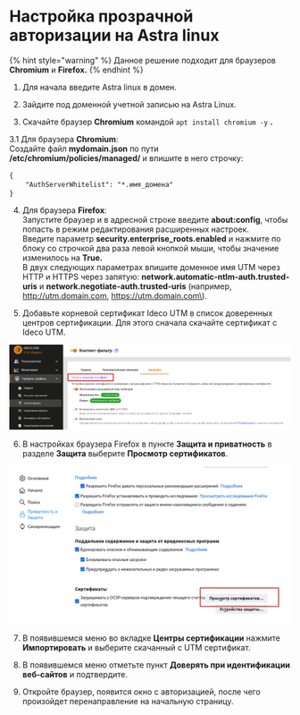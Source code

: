 # Настройка прозрачной авторизации на Astra linux

{% hint style="warning" %}
Данное решение подходит для браузеров **Chromium** и **Firefox.**
{% endhint %}

1. Для начала введите Astra linux  в домен. 

2. Зайдите под доменной учетной записью на Astra Linux.

3. Скачайте браузер **Chromium** командой `apt install chromium -y` **.**

3.1 Для браузера **Chromium**:   
Создайте файл **mydomain.json** по пути **/etc/chromium/policies/managed/** и впишите в него строчку: 

```text
{ 
    "AuthServerWhitelist": "*.имя_домена" 
} 
```

4. Для браузера **Firefox**:   
Запустите браузер и в адресной строке введите **about:config**, чтобы попасть в режим редактирования расширенных настроек.   
Введите параметр **security.enterprise\_roots.enabled** и нажмите по блоку со строчкой два раза левой кнопкой мыши, чтобы значение изменилось на **True.**  
В двух следующих параметрах впишите доменное имя UTM через HTTP и HTTPS через запятую: **network.automatic-ntlm-auth.trusted-uris** и **network.negotiate-auth.trusted-uris** \(например, http://utm.domain.com, https://utm.domain.com\).

5.  Добавьте корневой сертификат Ideco UTM в список доверенных центров сертификации. Для этого сначала скачайте сертификат с Ideco UTM.

![](../../.gitbook/assets/kf-settings-sert%20%282%29%20%282%29%20%282%29%20%282%29%20%282%29%20%282%29.png)

  
6. В настройках браузера Firefox в пункте **Защита и приватность** в разделе **Защита** выберите **Просмотр сертификатов**. 

![](../../.gitbook/assets/firefix-sert.png)

  
7. В появившемся меню во вкладке **Центры сертификации** нажмите **Импортировать** и выберите скачанный с UTM сертификат. 

8. В появившемся меню отметьте пункт **Доверять при идентификации веб-сайтов** и подтвердите.

9. Откройте браузер, появится окно с авторизацией, после чего произойдет перенаправление на начальную страницу.

